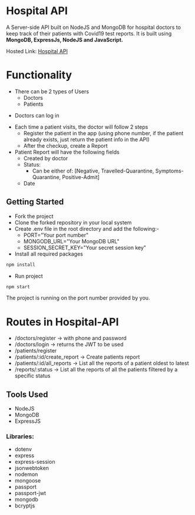 # Hospital API

A Server-side API built on NodeJS and MongoDB for hospital doctors to keep track of their patients with Covid19 test reports.
It is built using **MongoDB, ExpressJs, NodeJS and JavaScript.**

Hosted Link: [Hospital API](https://placement-cell-app-1lox.onrender.com/)

# Functionality

* There can be 2 types of Users
    - Doctors
    - Patients
- Doctors can log in
* Each time a patient visits, the doctor will follow 2 steps
    - Register the patient in the app (using phone number, if the patient already exists, just
      return the patient info in the API)
    - After the checkup, create a Report
* Patient Report will have the following fields
    - Created by doctor
    - Status:
      - Can be either of: [Negative, Travelled-Quarantine, Symptoms-Quarantine,
        Positive-Admit]
    - Date

## Getting Started
* Fork the project
* Clone the forked repository in your local system
* Create .env file in the root directory and add the following:-
    - PORT="Your port number"
    - MONGODB_URL="Your MongoDB URL"
    - SESSION_SECRET_KEY="Your secret session key"
* Install all required packages
```bash
npm install 
```
* Run project 
```bash
npm start
```
The project is running on the port number provided by you.

# Routes in Hospital-API

* /doctors/register → with phone and password
* /doctors/login → returns the JWT to be used
* /patients/register
* /patients/:id/create_report → Create patients report
* /patients/:id/all_reports → List all the reports of a patient oldest to latest
* /reports/:status → List all the reports of all the patients filtered by a specific status

## Tools Used 
- NodeJS
- MongoDB
- ExpressJS

### Libraries: 
* dotenv
* express
* express-session
* jsonwebtoken
* nodemon
* mongoose
* passport
* passport-jwt
* mongodb
* bcryptjs